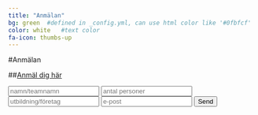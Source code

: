 ```yaml
---
title: "Anmälan"
bg: green  #defined in _config.yml, can use html color like '#0fbfcf'
color: white   #text color
fa-icon: thumbs-up
---
```


#Anmälan

##[Anmäl dig här](https://docs.google.com/forms/d/1LljdxnWI6FjMl1vpSQU_x_Ue2w_P_2tbTlMVY7olt14/viewform)

<form method="POST" action="//formspree.io/evelina.olsson@hiq.se">
    <input type="text" name="name" placeholder="namn/teamnamn">
    <input type="text" name="persons" placeholder="antal personer">
    <input type="text" name="company" placeholder="utbildning/företag">
    <input type="email" name="_replyto" placeholder="e-post">
    <input type="hidden" name="_subject" value="SmartNorrkoping sign up" />
    <input type="hidden" name="_next" value="//site.io/thanks.html" />
    <input  type="submit" value="Send">
</form>